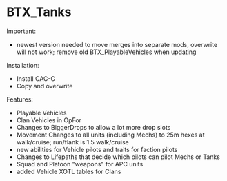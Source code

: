 # BTX_Tanks

Important:
- newest version needed to move merges into separate mods, overwrite will not work; remove old BTX_PlayableVehicles when updating

Installation:
- Install CAC-C
- Copy and overwrite

Features:
- Playable Vehicles
- Clan Vehicles in OpFor
- Changes to BiggerDrops to allow a lot more drop slots
- Movement Changes to all units (including Mechs) to 25m hexes at walk/cruise; run/flank is 1.5 walk/cruise
- new abilities for Vehicle pilots and traits for faction pilots
- Changes to Lifepaths that decide which pilots can pilot Mechs or Tanks
- Squad and Platoon "weapons" for APC units
- added Vehicle XOTL tables for Clans
